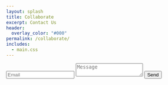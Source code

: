 ```yaml
---
layout: splash
title: Collaborate
excerpt: Contact Us
header:
  overlay_color: "#000"
permalink: /collaborate/
includes:
  - main.css
---
```


<form action="https://formspree.io/f/xwpepgqv" method="POST">
        <input type="email" name="email" placeholder="Email" required>
        <textarea name="message" placeholder="Message" required></textarea>
        <button type="submit">Send</button>
</form>